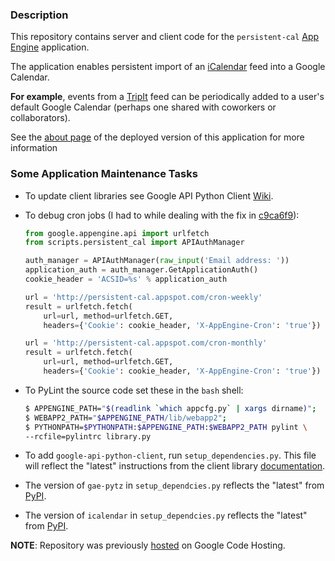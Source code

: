 ### Description

This repository contains server and client code for
the `persistent-cal` [App Engine][6] application.

The application enables persistent import of an [iCalendar][7] feed into a
Google Calendar.

**For example**, events from a [TripIt][5] feed can be
periodically added to a user's default Google Calendar (perhaps
one shared with coworkers or collaborators).

See the [about page][2] of the deployed version of this application
for more information

### Some Application Maintenance Tasks

- To update client libraries see Google API Python Client [Wiki][1].
- To debug cron jobs (I had to while dealing with the fix in [c9ca6f9][3]):

  ```python
  from google.appengine.api import urlfetch
  from scripts.persistent_cal import APIAuthManager

  auth_manager = APIAuthManager(raw_input('Email address: '))
  application_auth = auth_manager.GetApplicationAuth()
  cookie_header = 'ACSID=%s' % application_auth

  url = 'http://persistent-cal.appspot.com/cron-weekly'
  result = urlfetch.fetch(
      url=url, method=urlfetch.GET,
      headers={'Cookie': cookie_header, 'X-AppEngine-Cron': 'true'})

  url = 'http://persistent-cal.appspot.com/cron-monthly'
  result = urlfetch.fetch(
      url=url, method=urlfetch.GET,
      headers={'Cookie': cookie_header, 'X-AppEngine-Cron': 'true'})
  ```

- To PyLint the source code set these in the `bash` shell:

  ```bash
  $ APPENGINE_PATH="$(readlink `which appcfg.py` | xargs dirname)";
  $ WEBAPP2_PATH="$APPENGINE_PATH/lib/webapp2";
  $ PYTHONPATH=$PYTHONPATH:$APPENGINE_PATH:$WEBAPP2_PATH pylint \
  --rcfile=pylintrc library.py
  ```

- To add `google-api-python-client`, run `setup_dependencies.py`. This
  file will reflect the "latest" instructions from the client
  library [documentation][8].

- The version of `gae-pytz` in `setup_dependcies.py` reflects the
  "latest" from [PyPI][9].

- The version of `icalendar` in `setup_dependcies.py` reflects the
  "latest" from [PyPI][10].

**NOTE**: Repository was previously [hosted][4] on Google Code Hosting.

[1]: http://code.google.com/p/google-api-python-client/wiki/GoogleAppEngine
[2]: http://persistent-cal.appspot.com/about
[3]: https://github.com/dhermes/persistent-cal/commit/c9ca6f9c791c3c7f01975f1f87505ea5cf196d97
[4]: https://code.google.com/p/persistent-cal/
[5]: https://www.tripit.com/
[6]: https://cloud.google.com/products/app-engine/
[7]: http://en.wikipedia.org/wiki/ICalendar
[8]: https://developers.google.com/api-client-library/python/start/installation#appengine
[9]: https://pypi.python.org/pypi/gaepytz
[10]: https://pypi.python.org/pypi/icalendar
